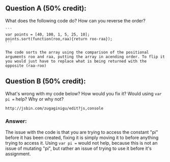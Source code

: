## Question A (50% credit): 

What does the following code do?  How can you reverse the order?

    ```
    var points = [40, 100, 1, 5, 25, 10];
    points.sort(function(roo,raa){return roo-raa});
    ```

    The code sorts the array using the comparison of the positional arguments roo and raa, putting the array in acending order. To flip it you would just have to replace what is being returned with the opposite (raa-roo)

## Question B (50% credit): 

What's wrong with my code below?  How would you fix it?  Would using `var pi =` help? Why or why not?

    http://jsbin.com/zugaginigu/edit?js,console

### Answer: 

The issue with the code is that you are trying to access the constant "pi" before it has been created, fixing it is simply moving it to before anything trying to access it. Using `var pi =` would not help, because this is not an issue of mutating "pi", but rather an issue of trying to use it before it's assignment.